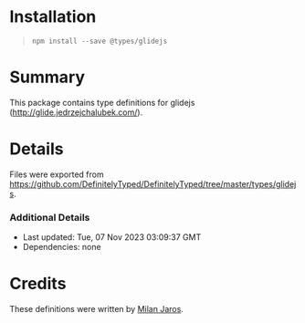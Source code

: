 # Installation
> `npm install --save @types/glidejs`

# Summary
This package contains type definitions for glidejs (http://glide.jedrzejchalubek.com/).

# Details
Files were exported from https://github.com/DefinitelyTyped/DefinitelyTyped/tree/master/types/glidejs.

### Additional Details
 * Last updated: Tue, 07 Nov 2023 03:09:37 GMT
 * Dependencies: none

# Credits
These definitions were written by [Milan Jaros](https://github.com/milanjaros).
